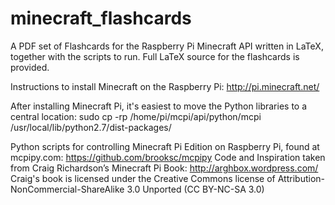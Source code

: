minecraft_flashcards
====================

A PDF set of Flashcards for the Raspberry Pi Minecraft API written in LaTeX, together with the scripts to run. Full LaTeX source for the flashcards is provided.

Instructions to install Minecraft on the Raspberry Pi:
http://pi.minecraft.net/

After installing Minecraft Pi, it's easiest to move the Python libraries to a central location:
sudo cp -rp /home/pi/mcpi/api/python/mcpi /usr/local/lib/python2.7/dist-packages/

Python scripts for controlling Minecraft Pi Edition on Raspberry Pi, found
at mcpipy.com: https://github.com/brooksc/mcpipy
Code and Inspiration taken from Craig Richardson’s Minecraft Pi Book: http://arghbox.wordpress.com/
Craig's book is licensed under the Creative Commons license of Attribution-
NonCommercial-ShareAlike 3.0 Unported (CC BY-NC-SA 3.0)
